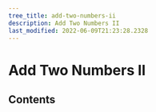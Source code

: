 ```yaml
---
tree_title: add-two-numbers-ii
description: Add Two Numbers II
last_modified: 2022-06-09T21:23:28.2328
---
```


# Add Two Numbers II

## Contents
